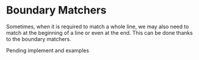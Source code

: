 # Boundary Matchers

Sometimes, when it is required to match a whole line, we may also need to match
at the beginning of a line or even at the end. This can be done thanks to the
boundary matchers.

Pending implement and examples